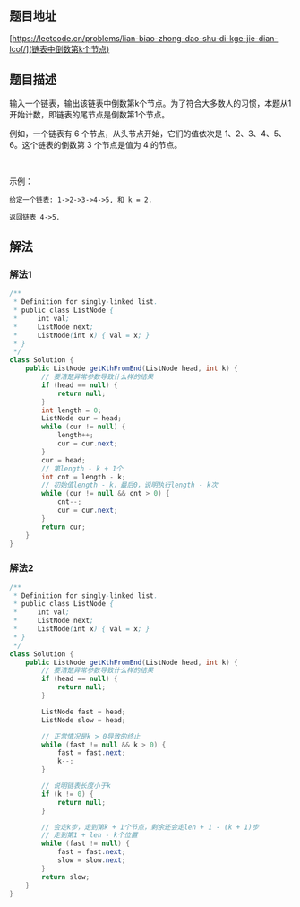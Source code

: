 
## 题目地址
[https://leetcode.cn/problems/lian-biao-zhong-dao-shu-di-kge-jie-dian-lcof/](链表中倒数第k个节点)

## 题目描述

输入一个链表，输出该链表中倒数第k个节点。为了符合大多数人的习惯，本题从1开始计数，即链表的尾节点是倒数第1个节点。

例如，一个链表有 6 个节点，从头节点开始，它们的值依次是 1、2、3、4、5、6。这个链表的倒数第 3 个节点是值为 4 的节点。

 

示例：
```
给定一个链表: 1->2->3->4->5, 和 k = 2.

返回链表 4->5.
```



## 解法
### 解法1
```java
/**
 * Definition for singly-linked list.
 * public class ListNode {
 *     int val;
 *     ListNode next;
 *     ListNode(int x) { val = x; }
 * }
 */
class Solution {
    public ListNode getKthFromEnd(ListNode head, int k) {
        // 要清楚异常参数导致什么样的结果
        if (head == null) {
            return null;
        }
        int length = 0;
        ListNode cur = head;
        while (cur != null) {
            length++;
            cur = cur.next;
        }
        cur = head;
        // 第length - k + 1个
        int cnt = length - k;
        // 初始值length - k，最后0，说明执行length - k次
        while (cur != null && cnt > 0) {
            cnt--;
            cur = cur.next;
        }
        return cur;
    }
}
```


### 解法2
```java
/**
 * Definition for singly-linked list.
 * public class ListNode {
 *     int val;
 *     ListNode next;
 *     ListNode(int x) { val = x; }
 * }
 */
class Solution {
    public ListNode getKthFromEnd(ListNode head, int k) {
        // 要清楚异常参数导致什么样的结果
        if (head == null) {
            return null;
        }

        ListNode fast = head;
        ListNode slow = head;

        // 正常情况是k > 0导致的终止
        while (fast != null && k > 0) {
            fast = fast.next;
            k--;
        }

        // 说明链表长度小于k
        if (k != 0) {
            return null;
        }

        // 会走k步，走到第k + 1个节点，剩余还会走len + 1 - (k + 1)步
        // 走到第1 + len - k个位置
        while (fast != null) {
            fast = fast.next;
            slow = slow.next;
        }
        return slow;
    }
}
```

